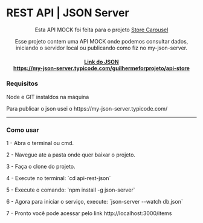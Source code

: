 
# REST API | JSON Server

<div style="text-align:center">

</div>

<div style="text-align:center">
<p> Esta API MOCK foi feita para o projeto <a href="https://github.com/guilhermeforprojeto/store-carousel"> Store Carousel</a><p/>
Esse projeto contem uma API MOCK onde podemos consultar dados, iniciando o servidor local ou publicando como fiz no my-json-server.
<h4><a href="https://my-json-server.typicode.com/guilhermeforprojeto/api-store">Link do JSON </br> https://my-json-server.typicode.com/guilhermeforprojeto/api-store</a></h4>
</div>
<div>
<h3>Requisitos</h3>
<p>Node e GIT instaldos na máquina</p>
<p>Para publicar o json usei o <a>https://my-json-server.typicode.com/ </a></p>
<hr>
</div>
<h3>Como usar</h3>
<p>1 - Abra o terminal ou cmd.</p>
<p>2 - Navegue ate a pasta onde quer baixar o projeto.</p>
<p>3 - Faça o clone do projeto.</p>
<p>4 - Execute no terminal: `cd api-rest-json`</p>
<p>5 - Execute o comando: `npm install -g json-server`</p>
<p>6 - Agora para iniciar o serviço, execute: `json-server --watch db.json`</p>
<p>7 - Pronto você pode acessar pelo link http://localhost:3000/items</p>
